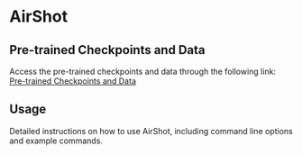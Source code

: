 # AirShot


## Pre-trained Checkpoints and Data

Access the pre-trained checkpoints and data through the following link:
[Pre-trained Checkpoints and Data](https://drive.google.com/drive/folders/15oUydRDgPZlG6uoS2oMCnYuSDPexsWsc?usp=sharing)

## Usage

Detailed instructions on how to use AirShot, including command line options and example commands.

